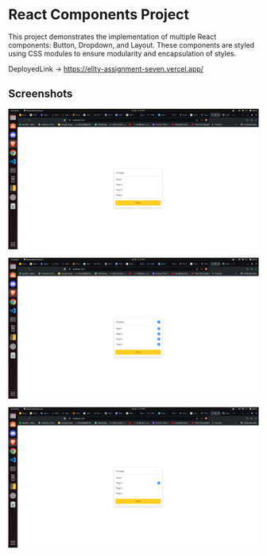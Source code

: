 # React Components Project

This project demonstrates the implementation of multiple React components: Button, Dropdown, and Layout. These components are styled using CSS modules to ensure modularity and encapsulation of styles.

DeployedLink -> https://ellty-assignment-seven.vercel.app/

## Screenshots
![Image Screenshot 1](./public/Screenshot_one.png)

![Image Screenshot 2](./public/Screenshot_two.png)

![Image Screenshot 2](./public/Screenshot_three.png)